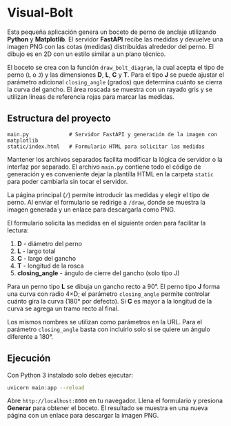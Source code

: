 # Visual-Bolt

Esta pequeña aplicación genera un boceto de perno de anclaje utilizando **Python** y **Matplotlib**. El servidor **FastAPI** recibe las medidas y devuelve una imagen PNG con las cotas (medidas) distribuídas alrededor del perno. El dibujo es en 2D con un estilo similar a un plano técnico.

El boceto se crea con la función `draw_bolt_diagram`, la cual acepta el tipo de perno (`L` o `J`) y las dimensiones **D**, **L**, **C** y **T**. Para el tipo **J** se puede ajustar el parámetro adicional `closing_angle` (grados) que determina cuánto se cierra la curva del gancho. El área roscada se muestra con un rayado gris y se utilizan líneas de referencia rojas para marcar las medidas.

## Estructura del proyecto

```
main.py             # Servidor FastAPI y generación de la imagen con matplotlib
static/index.html   # Formulario HTML para solicitar las medidas
```

Mantener los archivos separados facilita modificar la lógica de servidor o la interfaz por separado. El archivo `main.py` contiene todo el código de generación y es conveniente dejar la plantilla HTML en la carpeta `static` para poder cambiarla sin tocar el servidor.

La página principal (`/`) permite introducir las medidas y elegir el tipo de perno. Al enviar el formulario se redirige a `/draw`, donde se muestra la imagen generada y un enlace para descargarla como PNG.

El formulario solicita las medidas en el siguiente orden para facilitar la lectura:

1. **D** - diámetro del perno
2. **L** - largo total
3. **C** - largo del gancho
4. **T** - longitud de la rosca
5. **closing_angle** - ángulo de cierre del gancho (solo tipo J)

Para un perno tipo **L** se dibuja un gancho recto a 90°. El perno tipo **J** forma una curva con radio 4×D; el parámetro `closing_angle` permite controlar cuánto gira la curva (180° por defecto). Si **C** es mayor a la longitud de la curva se agrega un tramo recto al final.

Los mismos nombres se utilizan como parámetros en la URL.
Para el parámetro `closing_angle` basta con incluirlo solo si se quiere un ángulo diferente a 180°.

## Ejecución

Con Python 3 instalado solo debes ejecutar:

```bash
uvicorn main:app --reload
```

Abre `http://localhost:8000` en tu navegador. Llena el formulario y presiona **Generar** para obtener el boceto. El resultado se muestra en una nueva página con un enlace para descargar la imagen PNG.
